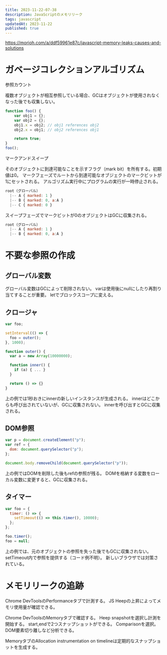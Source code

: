 ```yaml
---
title: 2023-11-22-07-38
description: JavaScriptのメモリリーク
tags: javascript
updatedAt: 2023-11-22
published: true
---
```


https://morioh.com/a/ddf59961e87c/javascript-memory-leaks-causes-and-solutions

# ガベージコレクションアルゴリズム

参照カウント

複数オブジェクトが相互参照している場合、GCはオブジェクトが使用されなくなった後でも収集しない。

```js
function foo() {
    var obj1 = {};
    var obj2 = {};
    obj1.x = obj2; // obj1 references obj2
    obj2.x = obj1; // obj2 references obj1

    return true;
}
foo();
```

マークアンドスイープ

そのオブジェクトに到達可能なことを示すフラグ（mark bit）を所有する。初期値は0。
マークフェーズでルートから到達可能なオブジェクトのマークビットが1にセットされる。
アルゴリズム実行中にプログラムの実行が一時停止される。

```js
root（グローバル）
  |-- A { marked: 1 }
  |-- B { marked: 0, a:A }
  |-- C { marked: 0 }
```

スイープフェーズでマークビットが0のオブジェクトはGCに収集される。

```js
root（グローバル）
  |-- A { marked: 1 }
  |-- B { marked: 0, a:A }
```

# 不要な参照の作成

## グローバル変数

グローバル変数はGCによって削除されない。
varは使用後にnullにしたり再割り当てすることが重要。
letでブロックスコープに変える。

## クロージャ

```js
var foo;

setInterval(() => {
  foo = outer();
}, 1000);

function outer() {
  var a = new Array(10000000);

  function inner() {
    if (a) { ... }
  }

  return () => {}
}
```

上の例では1秒おきにinnerの新しいインスタンスが生成される。
innerはどこからも呼び出されていないが、GCに収集されない。
innerを呼び出すとGCに収集される。

## DOM参照

```js
var p = document.createElement("p");
var ref = {
  dom: document.querySelector("p");
};

document.body.removeChild(document.querySelector("p"));
```

上の例ではDOMを削除した後もrefの参照が残る。
DOMを格納する変数をローカル変数に変更すると、GCに収集される。

## タイマー

```js
var foo = {
  timer: () => {
    setTimeout(() => this.timer(), 10000);
  };
};

foo.timer();
foo = null;
```

上の例では、元のオブジェクトの参照を失った後でもGCに収集されない。
setTimeout内で参照を提供する（コード例不明）。
新しいブラウザでは対策されている。

# メモリリークの追跡

Chrome DevToolsのPerformanceタブで計測する。
JS Heepの上昇によってメモリ使用量が確認できる。

Chrome DevToolsのMemoryタブで確認する。
Heep snapshotを選択し計測を開始する。
start,endで2つスナップショットができる。
Comparisonを選択。DOM要素切り離しなど分析できる。

MemoryタブのAllocation instrumentation on timelineは定期的なスナップショットを生成する。
